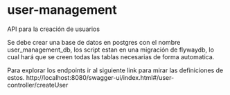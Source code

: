 # user-management
API para la creación de usuarios

Se debe crear una base de datos en postgres con el nombre user_management_db, los script estan en una migración de flywaydb, lo cual hará que se creen todas las tablas necesarias de forma automatica.

Para explorar los endpoints ir al siguiente link para mirar las definiciones de estos.
http://localhost:8080/swagger-ui/index.html#/user-controller/createUser
